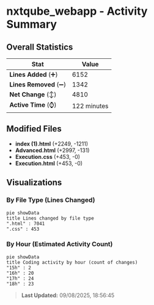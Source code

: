 # nxtqube_webapp - Activity Summary 

## Overall Statistics

| Stat                   | Value                                                             |
| ---------------------- | ----------------------------------------------------------------- |
| **Lines Added** (➕)   | 6152                                          |
| **Lines Removed** (➖) | 1342                                        |
| **Net Change** (↕)    | 4810                |
| **Active Time** (⌚)   | 122 minutes |


## Modified Files
- **index (1).html** (+2249, -1211)
- **Advanced.html** (+2997, -131)
- **Execution.css** (+453, -0)
- **Execution.html** (+453, -0)

## Visualizations

### By File Type (Lines Changed)

```mermaid
pie showData
title Lines changed by file type
".html" : 7041
".css" : 453
```

### By Hour (Estimated Activity Count)

```mermaid
pie showData
title Coding activity by hour (count of changes)
"15h" : 2
"16h" : 20
"17h" : 24
"18h" : 23
```


> **Last Updated:** 09/08/2025, 18:56:45